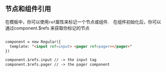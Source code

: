 ## 节点和组件引用

在模板中，你可以使用`ref`属性来标记一个节点或组件.　在组件初始化后，你可以通过component.$refs 来获取你标记的节点


```html

component = new Regular({
  template: "<input ref=input> <pager ref=pager></pager>"
})

component.$refs.input // -> the input tag
component.$refs.pager // -> the pager component

```